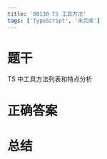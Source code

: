 ```yaml
---
title: '00130 TS 工具方法'
tags: ['TypeScript', '未完成']
---
```


# 题干

TS 中工具方法列表和特点分析

# 正确答案



# 总结



<script>
  function func() {

  }
  
</script>